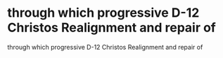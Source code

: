 # through which progressive D-12 Christos Realignment and repair of

through which progressive D-12 Christos Realignment and repair of